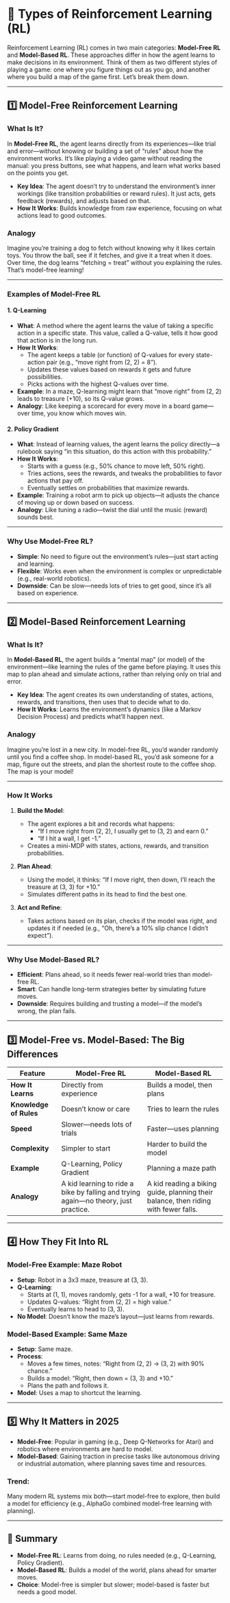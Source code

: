 # 🤖 Types of Reinforcement Learning (RL)

Reinforcement Learning (RL) comes in two main categories: **Model-Free RL** and **Model-Based RL**. These approaches differ in how the agent learns to make decisions in its environment. Think of them as two different styles of playing a game: one where you figure things out as you go, and another where you build a map of the game first. Let’s break them down.

---

## 1️⃣ Model-Free Reinforcement Learning

### What Is It?
In **Model-Free RL**, the agent learns directly from its experiences—like trial and error—without knowing or building a set of “rules” about how the environment works. It’s like playing a video game without reading the manual: you press buttons, see what happens, and learn what works based on the points you get.

- **Key Idea**: The agent doesn’t try to understand the environment’s inner workings (like transition probabilities or reward rules). It just acts, gets feedback (rewards), and adjusts based on that.
- **How It Works**: Builds knowledge from raw experience, focusing on what actions lead to good outcomes.

### Analogy
Imagine you’re training a dog to fetch without knowing why it likes certain toys. You throw the ball, see if it fetches, and give it a treat when it does. Over time, the dog learns “fetching = treat” without you explaining the rules. That’s model-free learning!

---

### Examples of Model-Free RL

#### 1. **Q-Learning**
- **What**: A method where the agent learns the value of taking a specific action in a specific state. This value, called a Q-value, tells it how good that action is in the long run.
- **How It Works**:
  - The agent keeps a table (or function) of Q-values for every state-action pair (e.g., “move right from (2, 2) = 8”).
  - Updates these values based on rewards it gets and future possibilities.
  - Picks actions with the highest Q-values over time.
- **Example**: In a maze, Q-learning might learn that “move right” from (2, 2) leads to treasure (+10), so its Q-value grows.
- **Analogy**: Like keeping a scorecard for every move in a board game—over time, you know which moves win.

#### 2. **Policy Gradient**
- **What**: Instead of learning values, the agent learns the policy directly—a rulebook saying “in this situation, do this action with this probability.”
- **How It Works**:
  - Starts with a guess (e.g., 50% chance to move left, 50% right).
  - Tries actions, sees the rewards, and tweaks the probabilities to favor actions that pay off.
  - Eventually settles on probabilities that maximize rewards.
- **Example**: Training a robot arm to pick up objects—it adjusts the chance of moving up or down based on success.
- **Analogy**: Like tuning a radio—twist the dial until the music (reward) sounds best.

---

### Why Use Model-Free RL?
- **Simple**: No need to figure out the environment’s rules—just start acting and learning.
- **Flexible**: Works even when the environment is complex or unpredictable (e.g., real-world robotics).
- **Downside**: Can be slow—needs lots of tries to get good, since it’s all based on experience.

---

## 2️⃣ Model-Based Reinforcement Learning

### What Is It?
In **Model-Based RL**, the agent builds a “mental map” (or model) of the environment—like learning the rules of the game before playing. It uses this map to plan ahead and simulate actions, rather than relying only on trial and error.

- **Key Idea**: The agent creates its own understanding of states, actions, rewards, and transitions, then uses that to decide what to do.
- **How It Works**: Learns the environment’s dynamics (like a Markov Decision Process) and predicts what’ll happen next.

### Analogy
Imagine you’re lost in a new city. In model-free RL, you’d wander randomly until you find a coffee shop. In model-based RL, you’d ask someone for a map, figure out the streets, and plan the shortest route to the coffee shop. The map is your model!

---

### How It Works
1. **Build the Model**:
   - The agent explores a bit and records what happens:
     - “If I move right from (2, 2), I usually get to (3, 2) and earn 0.”
     - “If I hit a wall, I get -1.”
   - Creates a mini-MDP with states, actions, rewards, and transition probabilities.

2. **Plan Ahead**:
   - Using the model, it thinks: “If I move right, then down, I’ll reach the treasure at (3, 3) for +10.”
   - Simulates different paths in its head to find the best one.

3. **Act and Refine**:
   - Takes actions based on its plan, checks if the model was right, and updates it if needed (e.g., “Oh, there’s a 10% slip chance I didn’t expect”).

---

### Why Use Model-Based RL?
- **Efficient**: Plans ahead, so it needs fewer real-world tries than model-free RL.
- **Smart**: Can handle long-term strategies better by simulating future moves.
- **Downside**: Requires building and trusting a model—if the model’s wrong, the plan fails.

---

## 3️⃣ Model-Free vs. Model-Based: The Big Differences

| **Feature**           | **Model-Free RL**                     | **Model-Based RL**                  |
|------------------------|---------------------------------------|-------------------------------------|
| **How It Learns**      | Directly from experience             | Builds a model, then plans          |
| **Knowledge of Rules** | Doesn’t know or care                 | Tries to learn the rules            |
| **Speed**              | Slower—needs lots of trials          | Faster—uses planning                |
| **Complexity**         | Simpler to start                     | Harder to build the model           |
| **Example**            | Q-Learning, Policy Gradient          | Planning a maze path                |
| **Analogy**            | A kid learning to ride a bike by falling and trying again—no theory, just practice. | A kid reading a biking guide, planning their balance, then riding with fewer falls. |

---

## 4️⃣ How They Fit Into RL

### Model-Free Example: Maze Robot
- **Setup**: Robot in a 3x3 maze, treasure at (3, 3).
- **Q-Learning**:
  - Starts at (1, 1), moves randomly, gets -1 for a wall, +10 for treasure.
  - Updates Q-values: “Right from (2, 2) = high value.”
  - Eventually learns to head to (3, 3).
- **No Model**: Doesn’t know the maze’s layout—just learns from rewards.

### Model-Based Example: Same Maze
- **Setup**: Same maze.
- **Process**:
  - Moves a few times, notes: “Right from (2, 2) → (3, 2) with 90% chance.”
  - Builds a model: “Right, then down = (3, 3) and +10.”
  - Plans the path and follows it.
- **Model**: Uses a map to shortcut the learning.

---

## 5️⃣ Why It Matters in 2025

- **Model-Free**: Popular in gaming (e.g., Deep Q-Networks for Atari) and robotics where environments are hard to model.
- **Model-Based**: Gaining traction in precise tasks like autonomous driving or industrial automation, where planning saves time and resources.

### Trend:
Many modern RL systems mix both—start model-free to explore, then build a model for efficiency (e.g., AlphaGo combined model-free learning with planning).

---

## 📝 Summary

- **Model-Free RL**: Learns from doing, no rules needed (e.g., Q-Learning, Policy Gradient).
- **Model-Based RL**: Builds a model of the world, plans ahead for smarter moves.
- **Choice**: Model-free is simpler but slower; model-based is faster but needs a good model.